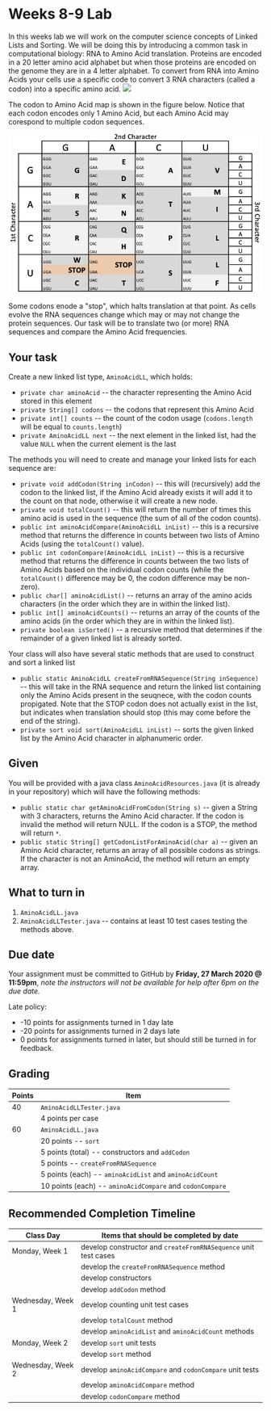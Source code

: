# Weeks 8-9 Lab
In this weeks lab we will work on the computer science concepts of Linked Lists and Sorting. 
We will be doing this by introducing a common task in computational biology: RNA to Amino Acid translation. 
Proteins are encoded in a 20 letter amino acid alphabet but when those proteins are encoded on the genome they are in a 4 letter alphabet. 
To convert from RNA into Amino Acids your cells use a specific code to convert 3 RNA characters (called a codon) into a specific amino acid. 
![](https://upload.wikimedia.org/wikipedia/commons/thumb/6/6d/RNA-codons-aminoacids.svg/1024px-RNA-codons-aminoacids.svg.png)

The codon to Amino Acid map is shown in the figure below. 
Notice that each codon encodes only 1 Amino Acid, but each Amino Acid may corespond to multiple codon sequences. 

![](images/codon.jpg)

Some codons enode a "stop", which halts translation at that point. 
As cells evolve the RNA sequences change which may or may not change the protein sequences. 
Our task will be to translate two (or more) RNA sequences and compare the Amino Acid frequencies. 

## Your task
Create a new linked list type, `AminoAcidLL`, which holds:
* `private char aminoAcid` -- the character representing the Amino Acid stored in this element
* `private String[] codons` -- the codons that represent this Amino Acid
* `private int[] counts` -- the count of the codon usage (`codons.length` will be equal to `counts.length`)
* `private AminoAcidLL next` -- the next element in the linked list, had the value `NULL` when the current element is the last

The methods you will need to create and manage your linked lists for each sequence are:
* `private void addCodon(String inCodon)` -- this will (recursively) add the codon to the linked list, if the Amino Acid already exists it will add it to the count on that node, otherwise it will create a new node. 
* `private void totalCount()` -- this will return the number of times this amino acid is used in the sequence (the sum of all of the codon counts).
* `public int aminoAcidCompare(AminoAcidLL inList)` -- this is a recursive method that returns the difference in counts between two lists of Amino Acids (using the `totalCount()` value). 
* `public int codonCompare(AminoAcidLL inList)` -- this is a recursive method that returns the difference in counts between the two lists of Amino Acids based on the individual codon counts (while the `totalCount()` difference may be 0, the codon difference may be non-zero). 
* `public char[] aminoAcidList()` -- returns an array of the amino acids characters (in the order which they are in within the linked list). 
* `public int[] aminoAcidCounts()` -- returns an array of the counts of the amino acids (in the order which they are in within the linked list). 
* `private boolean isSorted()` -- a recursive method that determines if the remainder of a given linked list is already sorted. 

Your class will also have several static methods that are used to construct and sort a linked list
* `public static AminoAcidLL createFromRNASequence(String inSequence)` -- this will take in the RNA sequence and return the linked list containing only the Amino Acids present in the seuqnece, with the codon counts propigated. Note that the STOP codon does not actually exist in the list, but indicates when translation should stop (this may come before the end of the string). 
* `private sort void sort(AminoAcidLL inList)` -- sorts the given linked list by the Amino Acid character in alphanumeric order. 

## Given 
You will be provided with a java class `AminoAcidResources.java` (it is already in your repository) which will have the following methods:
* `public static char getAminoAcidFromCodon(String s)` -- given a String with 3 characters, returns the Amino Acid character. If the codon is invalid the method will return NULL. If the codon is a STOP, the method will return `*`.
* `public static String[] getCodonListForAminoAcid(char a)` -- given an Amino Acid character, returns an array of all possible codons as strings. If the character is not an AminoAcid, the method will return an empty array.  

## What to turn in
1. `AminoAcidLL.java`
1. `AminoAcidLLTester.java` -- contains at least 10 test cases testing the methods above. 

## Due date
Your assignment must be committed to GitHub by **Friday, 27 March 2020 @ 11:59pm**, _note the instructors will not be available for help after 6pm on the due date._ 

Late policy: 
* -10 points for assignments turned in 1 day late
* -20 points for assignments turned in 2 days late
* 0 points for assignments turned in later, but should still be turned in for feedback. 

## Grading
| Points | Item | 
| ---- | ----- | 
| 40 | `AminoAcidLLTester.java` | 
| | 4 points per case | 
| 60 | `AminoAcidLL.java` | 
| | 20 points -- `sort` |
| | 5 points (total) -- constructors and `addCodon` | 
| | 5 points -- `createFromRNASequence` | 
| | 5 points (each) -- `aminoAcidList` and `aminoAcidCount` | 
| | 10 points (each) -- `aminoAcidCompare` and `codonCompare` | 

## Recommended Completion Timeline
| Class Day | Items that should be completed by date |
| --- | --- |
| Monday, Week 1 | develop constructor and `createFromRNASequence` unit test cases |
| | develop the `createFromRNASequence` method |
| | develop constructors |
| | develop `addCodon` method | 
| Wednesday, Week 1 | develop counting unit test cases |
| | develop `totalCount` method | 
| | develop `aminoAcidList` and `aminoAcidCount` methods | 
| Monday, Week 2 | develop `sort` unit tests |
| | develop `sort` method |
| Wednesday, Week 2 | develop `aminoAcidCompare` and `codonCompare` unit tests |
| | develop `aminoAcidCompare` method | 
| | develop `codonCompare` method | 

